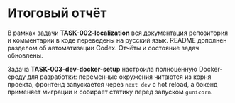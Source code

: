 # Итоговый отчёт

В рамках задачи **TASK-002-localization** вся документация репозитория и комментарии в коде переведены на русский язык. README дополнен разделом об автоматизации Codex. Отчёты и состояние задач обновлены.

Задача **TASK-003-dev-docker-setup** настроила полноценную Docker-среду для разработки: переменные окружения читаются из корня проекта, фронтенд запускается через `next dev` с hot reload, а бэкенд применяет миграции и собирает статику перед запуском `gunicorn`.

